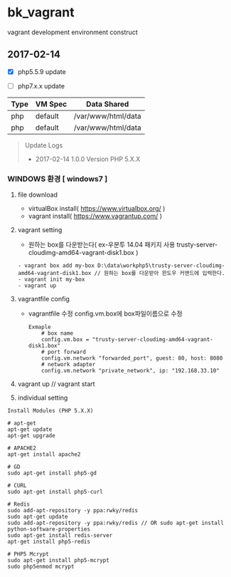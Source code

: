 # bk_vagrant
vagrant development environment construct


## 2017-02-14
- [X] php5.5.9 update
- [ ] php7.x.x update


Type | VM Spec | Data Shared
------------ | ------------- | -------------
php | default | /var/www/html/data
php | default | /var/www/html/data



> Update Logs
> - 2017-02-14 1.0.0 Version PHP 5.X.X


### WINDOWS 환경 [ windows7 ]

1. file download
   - virtualBox install( https://www.virtualbox.org/ )
   - vagrant install( https://www.vagrantup.com/ )

2. vagrant setting
   - 원하는 box를 다운받는다( ex-우분투 14.04 패키지 사용 trusty-server-cloudimg-amd64-vagrant-disk1.box )
   ```
   - vagrant box add my-box D:\data\workphp5\trusty-server-cloudimg-amd64-vagrant-disk1.box // 원하는 box를 다운받아 윈도우 커맨드에 입력한다.
   - vagrant init my-box
   - vagrant up
   ```

3. vagrantfile config
   - vagrantfile 수정 config.vm.box에 box파일이름으로 수정
     ```
     Exmaple
         # box name
         config.vm.box = "trusty-server-cloudimg-amd64-vagrant-disk1.box"
         # port forward
         config.vm.network "forwarded_port", guest: 80, host: 8080
         # network adapter
         config.vm.network "private_network", ip: "192.168.33.10" 
     ```        

4. vagrant up // vagrant start

5. individual setting


```
Install Modules (PHP 5.X.X)

# apt-get
apt-get update
apt-get upgrade

# APACHE2
apt-get install apache2

# GD
sudo apt-get install php5-gd

# CURL
sudo apt-get install php5-curl

# Redis
sudo add-apt-repository -y ppa:rwky/redis
sudo apt-get update
sudo add-apt-repository -y ppa:rwky/redis // OR sudo apt-get install python-software-properties
sudo apt-get install redis-server
apt-get install php5-redis

# PHP5 Mcrypt
sudo apt-get install php5-mcrypt
sudo php5enmod mcrypt

```
